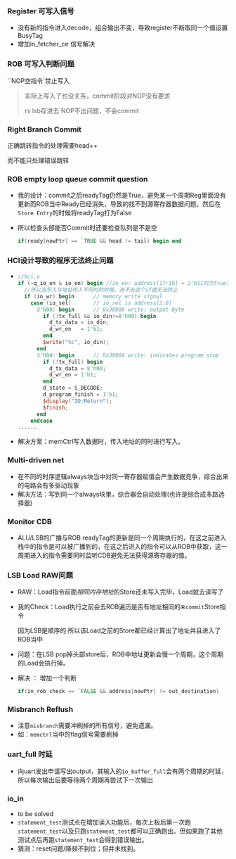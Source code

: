 ### Register 可写入信号

- 没有新的指令进入decode，组合输出不变，导致register不断取同一个值设置BusyTag
- 增加in_fetcher_ce 信号解决

### ROB 可写入判断问题

``NOP空指令`禁止写入

> 实际上写入了也没关系，commit阶段对NOP没有要求
>
> rs lsb存进去`NOP不出问题，不会commit

### Right Branch Commit

正确跳转指令的处理需要head++

而不能只处理错误跳转

### ROB empty loop queue commit question

- 我的设计：commit之后readyTag仍然是True，避免某一个周期Reg里面没有更新而ROB当中Ready已经消失，导致的找不到源寄存器数据问题。然后在`Store Entry`的时候将readyTag打为False

- 所以检查头部能否Commit时还要检查队列是不是空

  ```verilog
  if(ready[nowPtr] == `TRUE && head != tail) begin end
  ```

### HCI设计导致的程序无法终止问题

- ```verilog
  //hci.v
  if (~q_io_en & io_en) begin //io_en: address[17:16] = 2'b11时为True; q_io_en为 q_io_en <= io_en
    //所以当写入与地址传入不同时的时候，进不去这个if就无法终止
    if (io_wr) begin      // memory write signal
      case (io_sel)       // io_sel is address[2:0]
        3'h00: begin      // 0x30000 write: output byte
          if (!tx_full && io_din!=8'h00) begin
            d_tx_data = io_din;
            d_wr_en   = 1'b1;
          end
          $write("%c", io_din);
        end
        3'h04: begin      // 0x30004 write: indicates program stop
          if (!tx_full) begin
            d_tx_data = 8'h00;
            d_wr_en = 1'b1;
          end
          d_state = S_DECODE; 
          d_program_finish = 1'b1;
          $display("IO:Return");
          $finish;
        end
      endcase
  ......
  ```

- 解决方案：memCtrl写入数据时，传入地址的同时进行写入。

### Multi-driven net

- 在不同的时序逻辑always块当中对同一寄存器赋值会产生数据竞争，综合出来的电路会有多驱动现象
- 解决方法：写到同一个always块里，综合器会自动处理(也许是综合成多路选择器)

### Monitor CDB

- ALU/LSB的广播与ROB readyTag的更新是同一个周期执行的，在这之前进入栈中的指令是可以被广播到的，在这之后进入的指令可以从ROB中获取，这一周期进入的指令需要同时监听CDB避免无法获得源寄存器的值。

### LSB Load RAW问题

- RAW：Load指令前面*相同内存地址*的Store还未写入完毕，Load就去读写了

- 我的Check：Load执行之前会去ROB遍历是否有地址相同的`未commit`Store指令

  因为LSB是顺序的 所以该Load之前的Store都已经计算出了地址并且进入了ROB当中

- 问题：在LSB pop掉头部store后，ROB中地址更新会慢一个周期，这个周期的Load会执行掉。

- 解决 ： 增加一个判断

  ```verilog
  if(in_rob_check == `FALSE && address[nowPtr] != out_destination)
  ```


### Misbranch Reflush

- 注意`misbranch`需要冲刷掉的所有信号，避免遗漏。
- 如：`memctrl`当中的flag信号需要刷掉

### uart_full 时延

- 向uart发出申请写出output，其输入的`io_buffer_full`会有两个周期的时延，所以每次输出后要等待两个周期再尝试下一次输出



### io_in

- to be solved
- `statement_test`测试点在增加读入功能后，每次上板后第一次跑`statement_test`以及只跑`statement_test`都可以正确跑出。但如果跑了其他测试点后再跑`statement_test`会得到错误输出。
- 猜测：reset问题/降频不到位；但并未找到。